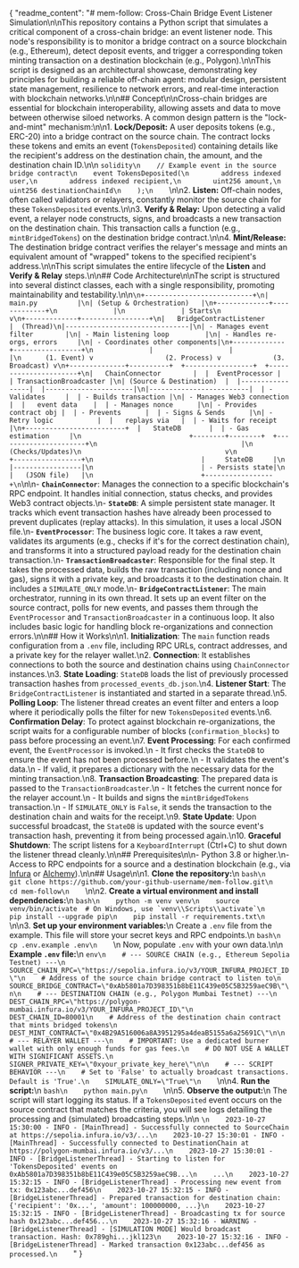 {
  "readme_content": "# mem-follow: Cross-Chain Bridge Event Listener Simulation\n\nThis repository contains a Python script that simulates a critical component of a cross-chain bridge: an event listener node. This node's responsibility is to monitor a bridge contract on a source blockchain (e.g., Ethereum), detect deposit events, and trigger a corresponding token minting transaction on a destination blockchain (e.g., Polygon).\n\nThis script is designed as an architectural showcase, demonstrating key principles for building a reliable off-chain agent: modular design, persistent state management, resilience to network errors, and real-time interaction with blockchain networks.\n\n## Concept\n\nCross-chain bridges are essential for blockchain interoperability, allowing assets and data to move between otherwise siloed networks. A common design pattern is the \"lock-and-mint\" mechanism:\n\n1.  **Lock/Deposit:** A user deposits tokens (e.g., ERC-20) into a bridge contract on the source chain. The contract locks these tokens and emits an event (`TokensDeposited`) containing details like the recipient's address on the destination chain, the amount, and the destination chain ID.\n\n    ```solidity\n    // Example event in the source bridge contract\n    event TokensDeposited(\n        address indexed user,\n        address indexed recipient,\n        uint256 amount,\n        uint256 destinationChainId\n    );\n    ```\n\n2.  **Listen:** Off-chain nodes, often called validators or relayers, constantly monitor the source chain for these `TokensDeposited` events.\n\n3.  **Verify & Relay:** Upon detecting a valid event, a relayer node constructs, signs, and broadcasts a new transaction on the destination chain. This transaction calls a function (e.g., `mintBridgedTokens`) on the destination bridge contract.\n\n4.  **Mint/Release:** The destination bridge contract verifies the relayer's message and mints an equivalent amount of \"wrapped\" tokens to the specified recipient's address.\n\nThis script simulates the entire lifecycle of the **Listen** and **Verify & Relay** steps.\n\n## Code Architecture\n\nThe script is structured into several distinct classes, each with a single responsibility, promoting maintainability and testability.\n\n```\n+---------------------------+\n|          main.py          |\n| (Setup & Orchestration)   |\n+-------------+-------------+\n              |\n              | Starts\n              v\n+-------------+-----------------+\n|   BridgeContractListener      |  (Thread)\n|-------------------------------|\n| - Manages event filter        |\n| - Main listening loop         |\n| - Handles re-orgs, errors     |\n| - Coordinates other components|\n+-------------+-----------------+\n              |                   |                      |\n      (1. Event) v                  (2. Process) v             (3. Broadcast) v\n+--------------+----------+  +-----------------+  +----------------------+\n|   ChainConnector        |  |  EventProcessor |  | TransactionBroadcaster |\n| (Source & Destination)  |  |-----------------|  |----------------------|\n|-------------------------|  | - Validates     |  | - Builds transaction |\n| - Manages Web3 connection |  |   event data    |  | - Manages nonce      |\n| - Provides contract obj |  | - Prevents      |  | - Signs & Sends      |\n| - Retry logic           |  |   replays via   |  | - Waits for receipt  |\n+-------------------------+  |   StateDB       |  | - Gas estimation     |\n                           +--------+--------+  +----------------------+\n                                    |\n                               (Checks/Updates)\n                                    v\n                           +-----------------+\n                           |     StateDB     |\n                           |-----------------|\n                           | - Persists state|\n                           |   (JSON file)   |\n                           +-----------------+\n```\n\n-   **`ChainConnector`**: Manages the connection to a specific blockchain's RPC endpoint. It handles initial connection, status checks, and provides Web3 contract objects.\n-   **`StateDB`**: A simple persistent state manager. It tracks which event transaction hashes have already been processed to prevent duplicates (replay attacks). In this simulation, it uses a local JSON file.\n-   **`EventProcessor`**: The business logic core. It takes a raw event, validates its arguments (e.g., checks if it's for the correct destination chain), and transforms it into a structured payload ready for the destination chain transaction.\n-   **`TransactionBroadcaster`**: Responsible for the final step. It takes the processed data, builds the raw transaction (including nonce and gas), signs it with a private key, and broadcasts it to the destination chain. It includes a `SIMULATE_ONLY` mode.\n-   **`BridgeContractListener`**: The main orchestrator, running in its own thread. It sets up an event filter on the source contract, polls for new events, and passes them through the `EventProcessor` and `TransactionBroadcaster` in a continuous loop. It also includes basic logic for handling block re-organizations and connection errors.\n\n## How it Works\n\n1.  **Initialization**: The `main` function reads configuration from a `.env` file, including RPC URLs, contract addresses, and a private key for the relayer wallet.\n2.  **Connection**: It establishes connections to both the source and destination chains using `ChainConnector` instances.\n3.  **State Loading**: `StateDB` loads the list of previously processed transaction hashes from `processed_events_db.json`.\n4.  **Listener Start**: The `BridgeContractListener` is instantiated and started in a separate thread.\n5.  **Polling Loop**: The listener thread creates an event filter and enters a loop where it periodically polls the filter for new `TokensDeposited` events.\n6.  **Confirmation Delay**: To protect against blockchain re-organizations, the script waits for a configurable number of blocks (`confirmation_blocks`) to pass before processing an event.\n7.  **Event Processing**: For each confirmed event, the `EventProcessor` is invoked.\n    -   It first checks the `StateDB` to ensure the event has not been processed before.\n    -   It validates the event's data.\n    -   If valid, it prepares a dictionary with the necessary data for the minting transaction.\n8.  **Transaction Broadcasting**: The prepared data is passed to the `TransactionBroadcaster`.\n    -   It fetches the current nonce for the relayer account.\n    -   It builds and signs the `mintBridgedTokens` transaction.\n    -   If `SIMULATE_ONLY` is `False`, it sends the transaction to the destination chain and waits for the receipt.\n9.  **State Update**: Upon successful broadcast, the `StateDB` is updated with the source event's transaction hash, preventing it from being processed again.\n10. **Graceful Shutdown**: The script listens for a `KeyboardInterrupt` (Ctrl+C) to shut down the listener thread cleanly.\n\n## Prerequisites\n\n- Python 3.8 or higher.\n- Access to RPC endpoints for a source and a destination blockchain (e.g., via [Infura](https://infura.io) or [Alchemy](https://www.alchemy.com/)).\n\n## Usage\n\n1.  **Clone the repository:**\n    ```bash\n    git clone https://github.com/your-github-username/mem-follow.git\n    cd mem-follow\n    ```\n\n2.  **Create a virtual environment and install dependencies:**\n    ```bash\n    python -m venv venv\n    source venv/bin/activate  # On Windows, use `venv\\Scripts\\activate`\n    pip install --upgrade pip\n    pip install -r requirements.txt\n    ```\n\n3.  **Set up your environment variables:**\n    Create a `.env` file from the example. This file will store your secret keys and RPC endpoints.\n    ```bash\n    cp .env.example .env\n    ```\n    Now, populate `.env` with your own data.\n\n    **Example `.env` file:**\n    ```env\n    # --- SOURCE CHAIN (e.g., Ethereum Sepolia Testnet) ---\n    SOURCE_CHAIN_RPC=\"https://sepolia.infura.io/v3/YOUR_INFURA_PROJECT_ID\"\n    # Address of the source chain bridge contract to listen to\n    SOURCE_BRIDGE_CONTRACT=\"0xAb5801a7D398351b8bE11C439e05C5B3259aeC9B\"\n\n    # --- DESTINATION CHAIN (e.g., Polygon Mumbai Testnet) ---\n    DEST_CHAIN_RPC=\"https://polygon-mumbai.infura.io/v3/YOUR_INFURA_PROJECT_ID\"\n    DEST_CHAIN_ID=80001\n    # Address of the destination chain contract that mints bridged tokens\n    DEST_MINT_CONTRACT=\"0x4B29A516006a8A3951295a4deaB5155a6a25691C\"\n\n    # --- RELAYER WALLET ---\n    # IMPORTANT: Use a dedicated burner wallet with only enough funds for gas fees.\n    # DO NOT USE A WALLET WITH SIGNIFICANT ASSETS.\n    SIGNER_PRIVATE_KEY=\"0xyour_private_key_here\"\n\n    # --- SCRIPT BEHAVIOR ---\n    # Set to 'False' to actually broadcast transactions. Default is 'True'.\n    SIMULATE_ONLY=\"True\"\n    ```\n\n4.  **Run the script:**\n    ```bash\n    python main.py\n    ```\n\n5.  **Observe the output:**\n    The script will start logging its status. If a `TokensDeposited` event occurs on the source contract that matches the criteria, you will see logs detailing the processing and (simulated) broadcasting steps.\n\n    ```\n    2023-10-27 15:30:00 - INFO - [MainThread] - Successfully connected to SourceChain at https://sepolia.infura.io/v3/...\n    2023-10-27 15:30:01 - INFO - [MainThread] - Successfully connected to DestinationChain at https://polygon-mumbai.infura.io/v3/...\n    2023-10-27 15:30:01 - INFO - [BridgeListenerThread] - Starting to listen for 'TokensDeposited' events on 0xAb5801a7D398351b8bE11C439e05C5B3259aeC9B...\n    ...\n    2023-10-27 15:32:15 - INFO - [BridgeListenerThread] - Processing new event from tx: 0x123abc...def456\n    2023-10-27 15:32:15 - INFO - [BridgeListenerThread] - Prepared transaction for destination chain: {'recipient': '0x...', 'amount': 100000000, ...}\n    2023-10-27 15:32:15 - INFO - [BridgeListenerThread] - Broadcasting tx for source hash 0x123abc...def456...\n    2023-10-27 15:32:16 - WARNING - [BridgeListenerThread] - [SIMULATION MODE] Would broadcast transaction. Hash: 0x789ghi...jkl123\n    2023-10-27 15:32:16 - INFO - [BridgeListenerThread] - Marked transaction 0x123abc...def456 as processed.\n    ```"
}